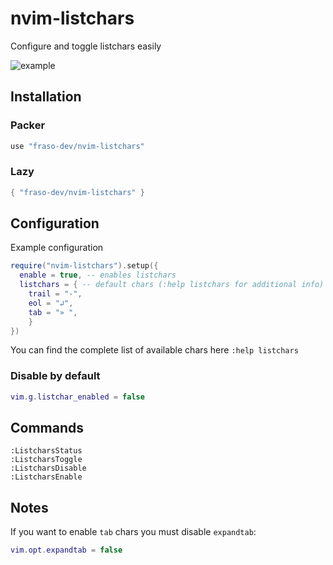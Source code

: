# nvim-listchars

Configure and toggle listchars easily

![example](https://user-images.githubusercontent.com/116293603/225258794-e083246c-4262-474e-b68d-827da4d17fe0.gif)

## Installation

### Packer

```lua
use "fraso-dev/nvim-listchars"
```

### Lazy

```lua
{ "fraso-dev/nvim-listchars" }
```

## Configuration

Example configuration

```lua
require("nvim-listchars").setup({
  enable = true, -- enables listchars
  listchars = { -- default chars (:help listchars for additional info)
    trail = "-",
    eol = "↲",
    tab = "» ",
	}
})
```

You can find the complete list of available chars here `:help listchars`

### Disable by default

```lua
vim.g.listchar_enabled = false
```

## Commands

```
:ListcharsStatus
:ListcharsToggle
:ListcharsDisable
:ListcharsEnable
```

## Notes

If you want to enable `tab` chars you must disable `expandtab`:

```lua
vim.opt.expandtab = false
```
